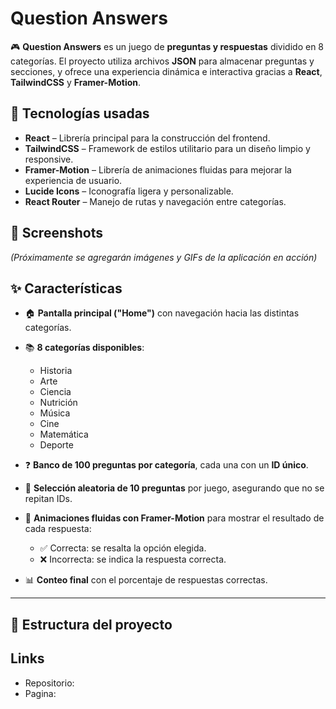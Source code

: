 
# Question Answers

🎮 **Question Answers** es un juego de **preguntas y respuestas** dividido en 8 categorías. El proyecto utiliza archivos **JSON** para almacenar preguntas y secciones, y ofrece una experiencia dinámica e interactiva gracias a **React**, **TailwindCSS** y **Framer-Motion**.



## 🚀 Tecnologías usadas

* **React** – Librería principal para la construcción del frontend.
* **TailwindCSS** – Framework de estilos utilitario para un diseño limpio y responsive.
* **Framer-Motion** – Librería de animaciones fluidas para mejorar la experiencia de usuario.
* **Lucide Icons** – Iconografía ligera y personalizable.
* **React Router** – Manejo de rutas y navegación entre categorías.



## 📸 Screenshots

*(Próximamente se agregarán imágenes y GIFs de la aplicación en acción)*


## ✨ Características

* 🏠 **Pantalla principal ("Home")** con navegación hacia las distintas categorías.
* 📚 **8 categorías disponibles**:

  * Historia
  * Arte
  * Ciencia
  * Nutrición
  * Música
  * Cine
  * Matemática
  * Deporte
* ❓ **Banco de 100 preguntas por categoría**, cada una con un **ID único**.
* 🎲 **Selección aleatoria de 10 preguntas** por juego, asegurando que no se repitan IDs.
* 🎥 **Animaciones fluidas con Framer-Motion** para mostrar el resultado de cada respuesta:

  * ✅ Correcta: se resalta la opción elegida.
  * ❌ Incorrecta: se indica la respuesta correcta.
* 📊 **Conteo final** con el porcentaje de respuestas correctas.

---

## 📂 Estructura del proyecto




## Links

- Repositorio: 
- Pagina:



